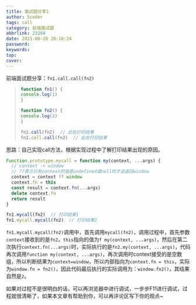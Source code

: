 ```yaml
---
title: 面试题分享1
author: 5coder
tags: call
category: 前端面试题
abbrlink: 23260
date: 2021-06-20 20:16:24
password:
keywords:
top:
cover:
---
```


前端面试题分享：`fn1.call.call(fn2)`

> ```js
> function fn1() {
> console.log(1)
> }
> 
> function fn2() {
> console.log(2)
> }
> 
> fn1.call(fn2)  // 此处打印结果
> fn1.call.call(fn2)  // 此处打印结果
> ```

思路：自己实现call方法，根据实现过程中了解打印结果出现的原因。

```js
Function.prototype.mycall = function my(context, ...args) {
  // context -> window
  // ??表示只有context的值是undefined或null时才会返回window
  context = context ?? window
  context.fn = this
  const result = context.fn(...args)
  delete context.fn
  return result
}

fn1.mycall(fn2)  // 打印结果1
fn1.mycall.mycall(fn2)  // 打印结果2
```

`fn1.mycall.mycall(fn2)`调用中，首先调用`mycall(fn2)`，调用过程中，首先参数`context`接收到的是`fn2`，`this`指向的值为`f my(context, ...args)`，然后在第二次执行`context.fn(...args)`时，实际执行的是`fn2.my(context, ...args)`，代码再次调用`function my(context, ...args)`，再次调用时context接受的是空数组，所以判断结果为`context=window`，所以内部指向为`context.fn = this`，实际为`window.fn = fn2()`，因此代码最后执行的实际调用为：`window.fn2()`，其结果自然是`2`。

如果对过程不是很明白的话，可以再浏览器中进行调试，一步步F11进行调试，过程就很清晰了，如果本文章有帮助到你，可以再评论区写下你的观点~